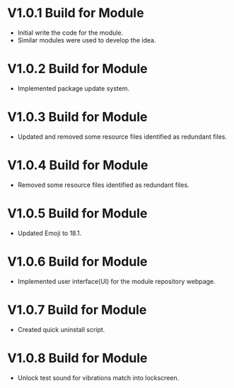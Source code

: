 # V1.0.1 Build for Module
- Initial write the code for the module.
- Similar modules were used to develop the idea.


# V1.0.2 Build for Module
- Implemented package update system.


# V1.0.3 Build for Module
- Updated and removed some resource files identified as redundant files.


# V1.0.4 Build for Module
- Removed some resource files identified as redundant files.


# V1.0.5 Build for Module
- Updated Emoji to 18.1.


# V1.0.6 Build for Module
- Implemented user interface(UI) for the module repository webpage.


# V1.0.7 Build for Module
- Created quick uninstall script.

# V1.0.8 Build for Module
- Unlock test sound for vibrations match into lockscreen.
